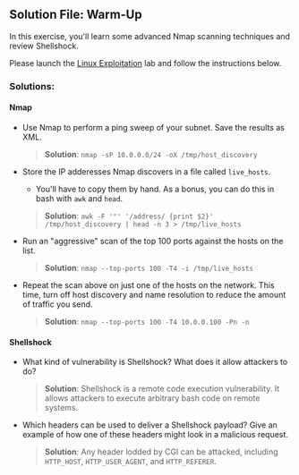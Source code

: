 ## Solution File: Warm-Up
In this exercise, you'll learn some advanced Nmap scanning techniques and review Shellshock.

Please launch the [Linux Exploitation](https://cybrscore.learnondemand.net/Lab/28535) lab and follow the instructions below.

### Solutions: 

#### Nmap
- Use Nmap to perform a ping sweep of your subnet. Save the results as XML.
  > **Solution**: `nmap -sP 10.0.0.0/24 -oX /tmp/host_discovery`
- Store the IP adderesses Nmap discovers in a file called `live_hosts`.
  - You'll have to copy them by hand. As a bonus, you can do this in bash with `awk` and `head`.
  > **Solution**: `awk -F '"' '/address/ {print $2}' /tmp/host_discovery | head -n 3 > /tmp/live_hosts`

- Run an "aggressive" scan of the top 100 ports against the hosts on the list.
  > **Solution**: `nmap --top-ports 100 -T4 -i /tmp/live_hosts`

- Repeat the scan above on just one of the hosts on the network. This time, turn off host discovery and name resolution to reduce the amount of traffic you send.
  > **Solution**: `nmap --top-ports 100 -T4 10.0.0.100 -Pn -n`

#### Shellshock
- What kind of vulnerability is Shellshock? What does it allow attackers to do?
  > **Solution**: Shellshock is a remote code execution vulnerability. It allows attackers to execute arbitrary bash code on remote systems.

- Which headers can be used to deliver a Shellshock payload? Give an example of how one of these headers might look in a malicious request.
  > **Solution**: Any header lodded by CGI can be attacked, including `HTTP_HOST`, `HTTP_USER_AGENT`, and `HTTP_REFERER`.
